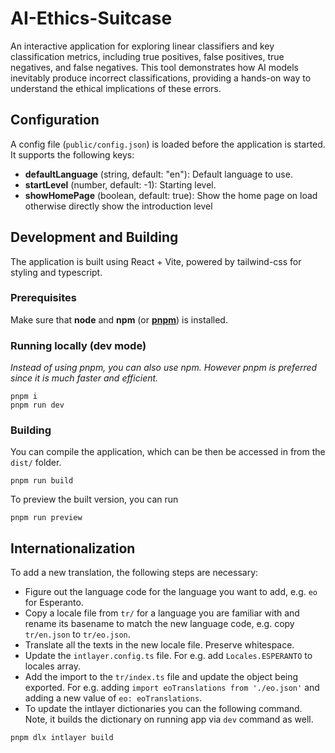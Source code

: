# AI-Ethics-Suitcase

An interactive application for exploring linear classifiers and key classification metrics, including true positives, false positives, true negatives, and false negatives. This tool demonstrates how AI models inevitably produce incorrect classifications, providing a hands-on way to understand the ethical implications of these errors.

## Configuration

A config file (`public/config.json`) is loaded before the application is started. It supports the following keys:

- **defaultLanguage** (string, default: "en"): Default language to use.
- **startLevel** (number, default: -1): Starting level.
- **showHomePage** (boolean, default: true): Show the home page on load otherwise directly show the introduction level

## Development and Building

The application is built using React + Vite, powered by tailwind-css for styling and typescript.

### Prerequisites

Make sure that **node** and **npm** (or [**pnpm**](https://pnpm.io/)) is installed.

### Running locally (dev mode)

_Instead of using pnpm, you can also use npm. However pnpm is preferred since it is much faster and efficient._

```
pnpm i
pnpm run dev
```

### Building

You can compile the application, which can be then be accessed in from the `dist/` folder.

```
pnpm run build
```

To preview the built version, you can run

```
pnpm run preview
```


## Internationalization

To add a new translation, the following steps are necessary:
- Figure out the language code for the language you want to add, e.g. `eo` for Esperanto.
- Copy a locale file from `tr/` for a language you are familiar with and rename its basename to match the new language code, e.g. copy `tr/en.json` to `tr/eo.json`.
- Translate all the texts in the new locale file. Preserve whitespace.
- Update the `intlayer.config.ts` file. For e.g. add `Locales.ESPERANTO` to locales array. 
- Add the import to the `tr/index.ts` file and update the object being exported. For e.g. adding `import eoTranslations from './eo.json'` and adding a new value of `eo: eoTranslations`.
- To update the intlayer dictionaries you can the following command. Note, it builds the dictionary on running app via `dev` command as well.
```
pnpm dlx intlayer build
```
